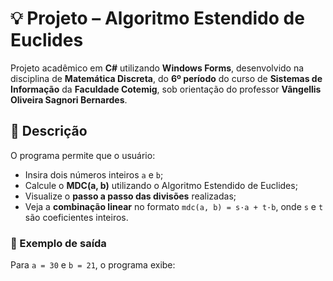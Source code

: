 # 💡 Projeto – Algoritmo Estendido de Euclides

Projeto acadêmico em **C#** utilizando **Windows Forms**, desenvolvido na disciplina de **Matemática Discreta**, do **6º período** do curso de **Sistemas de Informação** da **Faculdade Cotemig**, sob orientação do professor **Vângellis Oliveira  Sagnori Bernardes**.

## 📌 Descrição

O programa permite que o usuário:

- Insira dois números inteiros `a` e `b`;
- Calcule o **MDC(a, b)** utilizando o Algoritmo Estendido de Euclides;
- Visualize o **passo a passo das divisões** realizadas;
- Veja a **combinação linear** no formato `mdc(a, b) = s·a + t·b`, onde `s` e `t` são coeficientes inteiros.

### 🔢 Exemplo de saída

Para `a = 30` e `b = 21`, o programa exibe:

